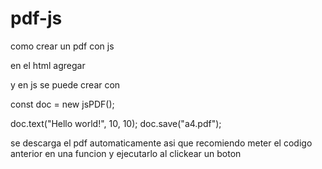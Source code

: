 # pdf-js
como crear un pdf con js


en el html agregar <script src="https://cdnjs.cloudflare.com/ajax/libs/jspdf/1.3.4/jspdf.min.js"></script>
 
y en js se puede crear con 

const doc = new jsPDF();

doc.text("Hello world!", 10, 10);
doc.save("a4.pdf");

se descarga el pdf automaticamente asi que recomiendo meter el codigo anterior en una funcion y ejecutarlo al clickear un boton
